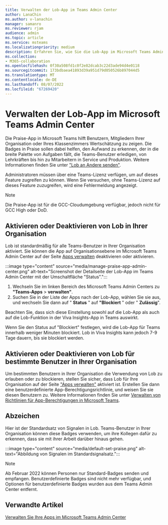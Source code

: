 ```yaml
---
title: Verwalten der Lob-App im Teams Admin Center
author: LanaChin
ms.author: v-lanachin
manager: samanro
ms.reviewer: rjam
audience: admin
ms.topic: article
ms.service: msteams
ms.localizationpriority: medium
description: Erfahren Sie, wie Sie die Lob-App im Microsoft Teams Admin Center verwalten.
ms.collection:
- M365-collaboration
ms.openlocfilehash: 0f30a508fd1c0f2e82dcab3c22d3ade94d4e0118
ms.sourcegitcommit: 173bdbaea41893d39a951d79d050526b897044d5
ms.translationtype: MT
ms.contentlocale: de-DE
ms.lasthandoff: 08/07/2022
ms.locfileid: "67269420"
---
```

# <a name="manage-the-praise-app-in-the-microsoft-teams-admin-center"></a>Verwalten der Lob-App im Microsoft Teams Admin Center

Die Praise-App in Microsoft Teams hilft Benutzern, Mitgliedern Ihrer Organisation oder Ihres Klassenzimmers Wertschätzung zu zeigen. Die Badges in Praise sollen dabei helfen, den Aufwand zu erkennen, der in die breite Palette von Aufgaben fällt, die Teams-Benutzer erledigen, von Lehrkräften bis hin zu Mitarbeitern in Service und Produktion. Weitere Informationen finden Sie unter ["Lob an Andere senden"](https://support.microsoft.com/office/send-praise-to-people-50f26b47-565f-40fe-8642-5ca2a5ed261e).

Administratoren müssen über eine Teams-Lizenz verfügen, um auf dieses Feature zugreifen zu können. Wenn Sie versuchen, ohne Teams-Lizenz auf dieses Feature zuzugreifen, wird eine Fehlermeldung angezeigt.

> [!NOTE]
> Die Praise-App ist für die GCC-Cloudumgebung verfügbar, jedoch nicht für GCC High oder DoD.

## <a name="enable-or-disable-praise-in-your-organization"></a>Aktivieren oder Deaktivieren von Lob in Ihrer Organisation

Lob ist standardmäßig für alle Teams-Benutzer in Ihrer Organisation aktiviert. Sie können die App auf Organisationsebene im Microsoft Teams Admin Center auf der Seite [Apps verwalten](manage-apps.md) deaktivieren oder aktivieren.

:::image type="content" source="media/manage-praise-app-admin-center.png" alt-text="Screenshot der Detailseite der Lob-App im Teams Admin Center mit der Umschaltfläche &quot;Status&quot;.":::

1. Wechseln Sie im linken Bereich des Microsoft Teams Admin Centers zu **"Teams-Apps** > **verwalten"**.
2. Suchen Sie in der Liste der Apps nach der Lob-App, wählen Sie sie aus, und wechseln Sie dann auf " **Status** " auf **"Blockiert** " oder " **Zulässig**".

Beachten Sie, dass sich diese Einstellung sowohl auf die Lob-App als auch auf die Lob-Funktion in der Viva Insights-App in Teams auswirkt.

Wenn Sie den Status auf "Blockiert" festlegen, wird die Lob-App für Teams innerhalb weniger Minuten blockiert. Lob in Viva Insights kann jedoch 7-9 Tage dauern, bis sie blockiert werden.

## <a name="enable-or-disable-praise-for-specific-users-in-your-organization"></a>Aktivieren oder Deaktivieren von Lob für bestimmte Benutzer in Ihrer Organisation

Um bestimmten Benutzern in Ihrer Organisation die Verwendung von Lob zu erlauben oder zu blockieren, stellen Sie sicher, dass Lob für Ihre Organisation auf der Seite ["Apps verwalten"](manage-apps.md) aktiviert ist. Erstellen Sie dann eine benutzerdefinierte App-Berechtigungsrichtlinie, und weisen Sie sie diesen Benutzern zu. Weitere Informationen finden Sie unter [Verwalten von Richtlinien für App-Berechtigungen in Microsoft Teams](teams-app-permission-policies.md).

## <a name="badges"></a>Abzeichen

Hier ist der Standardsatz von Signalen in Lob. Teams-Benutzer in Ihrer Organisation können diese Badges verwenden, um ihre Kollegen dafür zu erkennen, dass sie mit ihrer Arbeit darüber hinaus gehen.

:::image type="content" source="media/default-set-praise.png" alt-text="Abbildung von Signalen im Standardsignalsatz.":::

> [!NOTE]
> Ab Februar 2022 können Personen nur Standard-Badges senden und empfangen. Benutzerdefinierte Badges sind nicht mehr verfügbar, und Optionen für benutzerdefinierte Badges wurden aus dem Teams Admin Center entfernt.

## <a name="related-articles"></a>Verwandte Artikel

[Verwalten Sie Ihre Apps im Microsoft Teams Admin Center](manage-apps.md)
